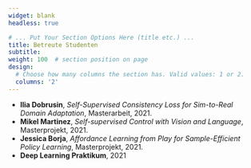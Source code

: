```yaml
---
widget: blank
headless: true

# ... Put Your Section Options Here (title etc.) ...
title: Betreute Studenten
subtitle:
weight: 100  # section position on page
design:
  # Choose how many columns the section has. Valid values: 1 or 2.
  columns: '2'
---
```

- **Ilia Dobrusin**, _Self-Supervised Consistency Loss for Sim-to-Real Domain Adaptation_, Masterarbeit, 2021.
- **Mikel Martinez**, _Self-supervised Control with Vision and Language_, Masterprojekt, 2021.
- **Jessica Borja**, _Affordance Learning from Play for Sample-Efficient Policy Learning_, Masterprojekt, 2021.
- **Deep Learning Praktikum**, 2021
